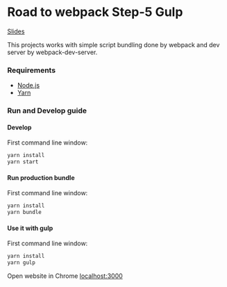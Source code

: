 # Road to webpack Step-5 Gulp
[Slides](https://kamilekinthecloud.pl/wp-content/uploads/2018/10/Pod-mask%C4%85-create-react-app.pdf)

This projects works with simple script bundling done by webpack and dev server by webpack-dev-server.

### Requirements

* [Node.js](https://nodejs.org/)
* [Yarn](https://yarnpkg.com/)

### Run and Develop guide

#### Develop
First command line window:
```sh
yarn install
yarn start
```

#### Run production bundle
First command line window:
```sh
yarn install
yarn bundle
```

#### Use it with gulp
First command line window:
```sh
yarn install
yarn gulp
```

Open website in Chrome [localhost:3000](http://127.0.0.1:3000)